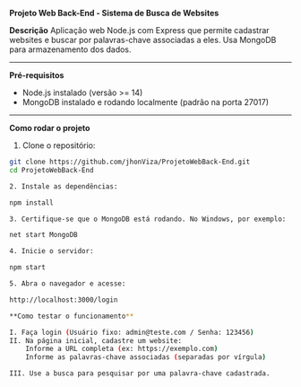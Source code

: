 **Projeto Web Back-End - Sistema de Busca de Websites**

**Descrição**
Aplicação web Node.js com Express que permite cadastrar websites e buscar por palavras-chave associadas a eles. Usa MongoDB para armazenamento dos dados.

---

**Pré-requisitos**

- Node.js instalado (versão >= 14)
- MongoDB instalado e rodando localmente (padrão na porta 27017)

---

**Como rodar o projeto**

1. Clone o repositório:

```bash
git clone https://github.com/jhonViza/ProjetoWebBack-End.git
cd ProjetoWebBack-End

2. Instale as dependências:

npm install

3. Certifique-se que o MongoDB está rodando. No Windows, por exemplo:

net start MongoDB

4. Inicie o servidor:

npm start

5. Abra o navegador e acesse:

http://localhost:3000/login

**Como testar o funcionamento**

I. Faça login (Usuário fixo: admin@teste.com / Senha: 123456)
II. Na página inicial, cadastre um website:
    Informe a URL completa (ex: https://exemplo.com)
    Informe as palavras-chave associadas (separadas por vírgula)

III. Use a busca para pesquisar por uma palavra-chave cadastrada.


